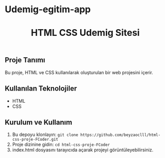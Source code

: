 # Udemig-egitim-app

<!DOCTYPE html>
<html lang="en">
<head>
    <meta charset="UTF-8">
    <meta name="viewport" content="width=device-width, initial-scale=1.0">
</head>
<body>
  <header>
    <h1>HTML CSS Udemig Sitesi</h1>
     </header>
  <div class="container">
    <h2>Proje Tanımı</h2>
    <p>Bu proje, HTML ve CSS kullanılarak oluşturulan bir web projesini içerir.</p>
    <h2>Kullanılan Teknolojiler</h2>
    <ul>
        <li>HTML</li>
        <li>CSS</li> 
    </ul>
    <h2>Kurulum ve Kullanım</h2>
    <ol>
        <li>Bu depoyu klonlayın: <code>git clone https://github.com/beyzaoclll/html-css-proje-FCoder.git</code></li>
        <li>Proje dizinine gidin: <code>cd html-css-proje-FCoder</code></li>
        <li>index.html dosyasını tarayıcıda açarak projeyi görüntüleyebilirsiniz.</li>
    </ol>
  </div>
</body>
</html>
